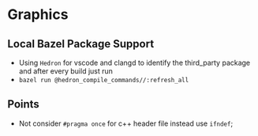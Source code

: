 # Graphics

## Local Bazel Package Support

- Using `Hedron` for vscode and clangd to identify the third_party package and after every build just run
- `bazel run @hedron_compile_commands//:refresh_all`

## Points

- Not consider `#pragma once` for c++ header file instead use `ifndef`;
